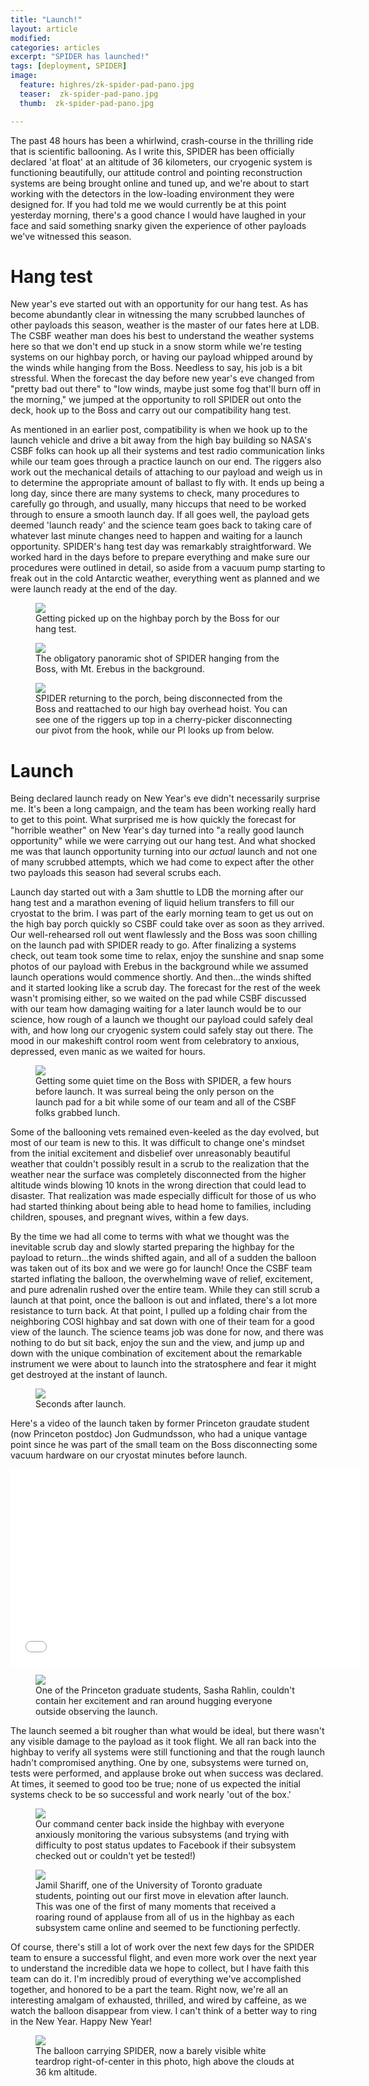 ```yaml
---
title: "Launch!"
layout: article
modified:
categories: articles
excerpt: "SPIDER has launched!"
tags: [deployment, SPIDER]
image:
  feature: highres/zk-spider-pad-pano.jpg
  teaser:  zk-spider-pad-pano.jpg
  thumb:  zk-spider-pad-pano.jpg

---
```


The past 48 hours has been a whirlwind, crash-course in the thrilling ride that is scientific ballooning. As I write this, SPIDER has been officially declared 'at float' at an altitude of 36 kilometers, our cryogenic system is functioning beautifully, our attitude control and pointing reconstruction systems are being brought online and tuned up, and we're about to start working with the detectors in the low-loading environment they were designed for. If you had told me we would currently be at this point yesterday morning, there's a good chance I would have laughed in your face and said something snarky given the experience of other payloads we've witnessed this season. 

# Hang test
New year's eve started out with an opportunity for our hang test. As has become abundantly clear in witnessing the many scrubbed launches of other payloads this season, weather is the master of our fates here at LDB. The CSBF weather man does his best to understand the weather systems here so that we don't end up stuck in a snow storm while we're testing systems on our highbay porch, or having our payload whipped around by the winds while hanging from the Boss. Needless to say, his job is a bit stressful. When the forecast the day before new year's eve changed from "pretty bad out there" to "low winds, maybe just some fog that'll burn off in the morning," we jumped at the opportunity to roll SPIDER out onto the deck, hook up to the Boss and carry out our compatibility hang test.  

As mentioned in an earlier post, compatibility is when we hook up to the launch vehicle and drive a bit away from the high bay building so NASA's CSBF folks can hook up all their systems and test radio communication links while our team goes through a practice launch on our end. The riggers also work out the mechanical details of attaching to our payload and weigh us in to determine the appropriate amount of ballast to fly with. It ends up being a long day, since there are many systems to check, many procedures to carefully go through, and usually, many hiccups that need to be worked through to ensure a smooth launch day. If all goes well, the payload gets deemed 'launch ready' and the science team goes back to taking care of whatever last minute changes need to happen and waiting for a launch opportunity. SPIDER's hang test day was remarkably straightforward. We worked hard in the days before to prepare everything and make sure our procedures were outlined in detail, so aside from a vacuum pump starting to freak out in the cold Antarctic weather, everything went as planned and we were launch ready at the end of the day. 

<figure>
        <a href="{{ site.url }}/images/hang_test_pickup.jpg"><img src="{{ site.url }}/images/highres/hang_test_pickup.jpg"></a>
        <figcaption>Getting picked up on the highbay porch by the Boss for our hang test. </figcaption>
</figure>

<figure>
        <a href="{{ site.url }}/images/hang_test_pano.jpg"><img src="{{ site.url }}/images/highres/hang_test_pano.jpg"></a>
        <figcaption>The obligatory panoramic shot of SPIDER hanging from the Boss, with Mt. Erebus in the background.</figcaption>
</figure>

<figure>
        <a href="{{ site.url }}/images/hang_test_return.jpg"><img src="{{ site.url }}/images/highres/hang_test_return.jpg"></a>
        <figcaption>SPIDER returning to the porch, being disconnected from the Boss and reattached to our high bay overhead hoist. You can see one of the riggers up top in a cherry-picker disconnecting our pivot from the hook, while our PI looks up from below. </figcaption>
</figure>

# Launch

Being declared launch ready on New Year's eve didn't necessarily surprise me. It's been a long campaign, and the team has been working really hard to get to this point. What surprised me is how quickly the forecast for "horrible weather" on New Year's day turned into "a really good launch opportunity" while we were carrying out our hang test. And what shocked me was that launch opportunity turning into our *actual* launch and not one of many scrubbed attempts, which we had come to expect after the other two payloads this season had several scrubs each.
 
Launch day started out with a 3am shuttle to LDB the morning after our hang test and a marathon evening of liquid helium transfers to fill our cryostat to the brim. I was part of the early morning team to get us out on the high bay porch quickly so CSBF could take over as soon as they arrived. Our well-rehearsed roll out went flawlessly and the Boss was soon chilling on the launch pad with SPIDER ready to go. After finalizing a systems check, out team took some time to relax, enjoy the sunshine and snap some photos of our payload with Erebus in the background while we assumed launch operations would commence shortly. And then...the winds shifted and it started looking like a scrub day. The forecast for the rest of the week wasn't promising either, so we waited on the pad while CSBF discussed with our team how damaging waiting for a later launch would be to our science, how rough of a launch we thought our payload could safely deal with, and how long our cryogenic system could safely stay out there. The mood in our makeshift control room went from celebratory to anxious, depressed, even manic as we waited for hours. 

<figure>
        <a href="{{ site.url }}/images/zk-spider-pad-pano.jpg"><img src="{{ site.url }}/images/highres/zk-spider-pad-pano.jpg"></a>
        <figcaption>Getting some quiet time on the Boss with SPIDER, a few hours before launch. It was surreal being the only person on the launch pad for a bit while some of our team and all of the CSBF folks grabbed lunch.</figcaption>
</figure>

Some of the ballooning vets remained even-keeled as the day evolved, but most of our team is new to this. It was difficult to change one's mindset from the initial excitement and disbelief over unreasonably beautiful weather that couldn't possibly result in a scrub to the realization that the weather near the surface was completely disconnected from the higher altitude winds blowing 10 knots in the wrong direction that could lead to disaster. That realization was made especially difficult for those of us who had started thinking about being able to head home to families, including children, spouses, and pregnant wives, within a few days. 

By the time we had all come to terms with what we thought was the inevitable scrub day and slowly started preparing the highbay for the payload to return...the winds shifted again, and all of a sudden the balloon was taken out of its box and we were go for launch! Once the CSBF team started inflating the balloon, the overwhelming wave of relief, excitement, and pure adrenalin rushed over the entire team. While they can still scrub a launch at that point, once the balloon is out and inflated, there's a lot more resistance to turn back. At that point, I pulled up a folding chair from the neighboring COSI highbay and sat down with one of their team for a good view of the launch. The science teams job was done for now, and there was nothing to do but sit back, enjoy the sun and the view, and jump up and down with the unique combination of excitement about the remarkable instrument we were about to launch into the stratosphere and fear it might get destroyed at the instant of launch.

<figure>
        <a href="{{ site.url }}/images/spider_launch.jpg"><img src="{{ site.url }}/images/highres/spider_launch.jpg"></a>
        <figcaption>Seconds after launch. </figcaption>
</figure>

Here's a video of the launch taken by former Princeton graudate student (now Princeton postdoc) Jon Gudmundsson, who had a unique vantage point since he was part of the small team on the Boss disconnecting some vacuum hardware on our cryostat minutes before launch.

<iframe width="560" height="315" src="//www.youtube.com/embed/yaYqKqeBuHo" frameborder="0" allowfullscreen></iframe>


<figure>
        <a href="{{ site.url }}/images/sasha_hug.jpg"><img src="{{ site.url }}/images/highres/sasha_hug.jpg"></a>
        <figcaption>One of the Princeton graduate students, Sasha Rahlin, couldn't contain her excitement and ran around hugging everyone outside observing the launch.</figcaption>
</figure>

The launch seemed a bit rougher than what would be ideal, but there wasn't any visible damage to the payload as it took flight. We all ran back into the highbay to verify all systems were still functioning and that the rough launch hadn't compromised anything. One by one, subsystems were turned on, tests were performed, and applause broke out when success was declared. At times, it seemed to good too be true; none of us expected the initial systems check to be so successful and work nearly 'out of the box.'  
 
<figure>
        <a href="{{ site.url }}/images/command.jpg"><img src="{{ site.url }}/images/highres/command.jpg"></a>
        <figcaption>Our command center back inside the highbay with everyone anxiously monitoring the various subsystems (and trying with difficulty to post status updates to Facebook if their subsystem checked out or couldn't yet be tested!)</figcaption>
</figure>

<figure>
        <a href="{{ site.url }}/images/jamil_elmove.jpg"><img src="{{ site.url }}/images/highres/jamil_elmove.jpg"></a>
        <figcaption> Jamil Shariff, one of the University of Toronto graduate students, pointing out our first move in elevation after launch. This was one of the first of many moments that received a roaring round of applause from all of us in the highbay as each subsystem came online and seemed to be functioning perfectly.</figcaption>
</figure>

Of course, there's still a lot of work over the next few days for the SPIDER team to ensure a successful flight, and even more work over the next year to understand the incredible data we hope to collect, but I have faith this team can do it. I'm incredibly proud of everything we've accomplished together, and honored to be a part the team. Right now, we're all an interesting amalgam of exhausted, thrilled, and wired by caffeine, as we watch the balloon disappear from view. I can't think of a better way to ring in the New Year. Happy New Year!

<figure>
        <a href="{{ site.url }}/images/at_float.jpg"><img src="{{ site.url }}/images/highres/at_float.jpg"></a>
        <figcaption>The balloon carrying SPIDER, now a barely visible white teardrop right-of-center in this photo, high above the clouds at 36 km altitude.</figcaption>
</figure>

